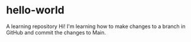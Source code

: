 # hello-world
A learning repository
Hi! I'm learning how to make changes to a branch in GitHub and commit the changes to Main. 
